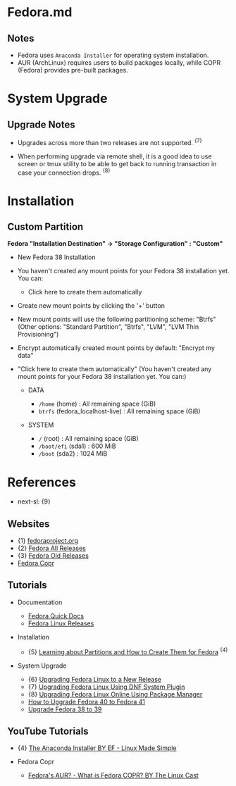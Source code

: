 # Fedora.md

## Notes

* Fedora uses `Anaconda Installer` for operating system installation.
* AUR (ArchLinux) requires users to build packages locally, while COPR (Fedora) provides pre-built packages.

# System Upgrade

## Upgrade Notes

* Upgrades across more than two releases are not supported. <sup>{7}</sup>

* When performing upgrade via remote shell, it is a good idea to use screen or tmux utility to be able to get back to running transaction in case your connection drops. <sup>{8}</sup>

# Installation

## Custom Partition

**Fedora "Installation Destination" -> "Storage Configuration" : "Custom"**

* New Fedora 38 Installation

* You haven't created any mount points for your Fedora 38 installation yet. You can:
  * Click here to create them automatically

* Create new mount points by clicking the '+' button

* New mount points will use the following partitioning scheme: "Btrfs" (Other options: "Standard Partition", "Btrfs", "LVM", "LVM Thin Provisioning")

* Encrypt automatically created mount points by default: "Encrypt my data"

* "Click here to create them automatically" (You haven't created any mount points for your Fedora 38 installation yet. You can:)
  * DATA
    * `/home` (home) : All remaining space (GiB)
    * `btrfs` (fedora_localhost-live) : All remaining space (GiB)

  * SYSTEM
    * `/` (root) : All remaining space (GiB)
    * `/boot/efi` (sda1) : 600 MiB
    * `/boot` (sda2) : 1024 MiB

# References

* next-sl: {9}

## Websites

* {1} [fedoraproject.org](https://fedoraproject.org/)
* {2} [Fedora All Releases](https://dl.fedoraproject.org/pub/fedora/linux/releases/)
* {3} [Fedora Old Releases](https://archives.fedoraproject.org/pub/archive/fedora/linux/releases/)
* [Fedora Copr](https://copr.fedorainfracloud.org/coprs/)

## Tutorials

* Documentation
  * [Fedora Quick Docs](https://docs.fedoraproject.org/en-US/quick-docs/)
  * [Fedora Linux Releases](https://docs.fedoraproject.org/en-US/releases/)

* Installation
  * {5} [Learning about Partitions and How to Create Them for Fedora](https://fedoramagazine.org/learning-about-partitions-and-how-to-create-them-for-fedora/) <sup>{4}</sup>

* System Upgrade
  * {6} [Upgrading Fedora Linux to a New Release](https://docs.fedoraproject.org/en-US/quick-docs/upgrading-fedora-new-release/)
  * {7} [Upgrading Fedora Linux Using DNF System Plugin](https://docs.fedoraproject.org/en-US/quick-docs/upgrading-fedora-offline/)
  * {8} [Upgrading Fedora Linux Online Using Package Manager](https://docs.fedoraproject.org/en-US/quick-docs/upgrading-fedora-online/)
  * [How to Upgrade Fedora 40 to Fedora 41](https://www.tecmint.com/fedora-upgrade-guide/)
  * [Upgrade Fedora 38 to 39](https://www.reddit.com/r/Fedora/comments/17v4d8j/upgrade_fedora_38_to_39/)

## YouTube Tutorials

* {4} [The Anaconda Installer BY EF - Linux Made Simple](https://www.youtube.com/watch?v=euzxE-7TL6A)

* Fedora Copr
  * [Fedora's AUR? - What is Fedora COPR? BY The Linux Cast](https://www.youtube.com/watch?v=UwKI6BJuIRA)
